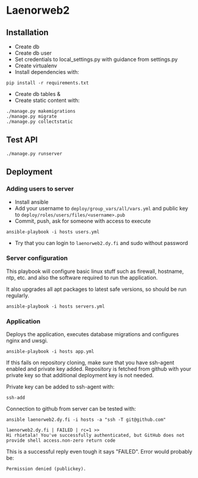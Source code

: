 # Laenorweb2

## Installation

* Create db
* Create db user
* Set credentials to local_settings.py with guidance from settings.py
* Create virtualenv
* Install dependencies with:

```
pip install -r requirements.txt
```

* Create db tables &
* Create static content with:

```
./manage.py makemigrations
./manage.py migrate
./manage.py collectstatic
```

## Test API

```
./manage.py runserver
```

## Deployment

### Adding users to server

* Install ansible
* Add your username to `deploy/group_vars/all/vars.yml` and public key to
  `deploy/roles/users/files/<username>.pub`
* Commit, push, ask for someone with access to execute

```
ansible-playbook -i hosts users.yml
```

* Try that you can login to `laenorweb2.dy.fi` and sudo without password

### Server configuration

This playbook will configure basic linux stuff such as firewall, hostname,
ntp, etc. and also the software required to run the application.

It also upgrades all apt packages to latest safe versions, so should be
run regularly.

```
ansible-playbook -i hosts servers.yml
```

### Application

Deploys the application, executes database migrations and configures nginx and uwsgi.

```
ansible-playbook -i hosts app.yml
```

If this fails on repository cloning, make sure that you have ssh-agent enabled and
private key added. Repository is fetched from github with your private key so that
additional deployment key is not needed.

Private key can be added to ssh-agent with:

```
ssh-add
```

Connection to github from server can be tested with:

```
ansible laenorweb2.dy.fi -i hosts -a "ssh -T git@github.com"

laenorweb2.dy.fi | FAILED | rc=1 >>
Hi rhietala! You've successfully authenticated, but GitHub does not provide shell access.non-zero return code
```

This is a successful reply even tough it says "FAILED". Error would probably be:

```
Permission denied (publickey).
```

